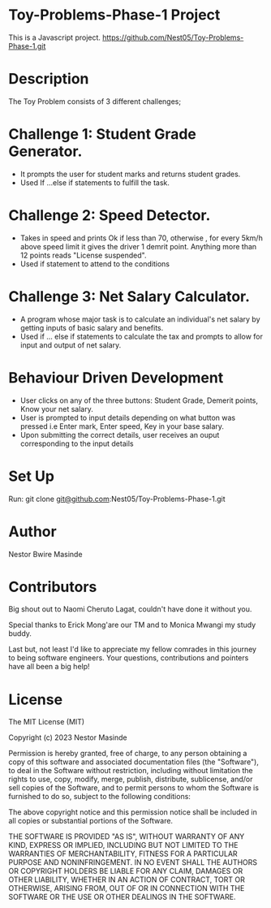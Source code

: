 # Toy-Problems-Phase-1 Project
This is a Javascript project.
https://github.com/Nest05/Toy-Problems-Phase-1.git


# Description
The Toy Problem consists of 3 different challenges;
# Challenge 1: Student Grade Generator.
- It prompts the user for student marks and returns student grades.
- Used If ...else if statements to fulfill the task.

# Challenge 2: Speed Detector.
- Takes in speed and prints Ok if less than 70, otherwise , for every 5km/h above speed limit it gives the driver 1 demrit point. Anything more than 12 points reads "License suspended".
- Used if statement to attend to the conditions

# Challenge 3: Net Salary Calculator.
- A program whose major task is to calculate an individual's net salary by getting inputs of basic salary and benefits.
- Used if ... else if statements to calculate the tax and prompts to allow for input and output of net salary.


# Behaviour Driven Development
- User clicks on any of the three buttons: Student Grade, Demerit points, Know your net salary.
- User is prompted to input details depending on what button was pressed i.e Enter mark, Enter speed, Key in your base salary.
- Upon submitting the correct details, user receives an ouput corresponding to the input details


# Set Up
Run:
git clone git@github.com:Nest05/Toy-Problems-Phase-1.git


# Author
Nestor Bwire Masinde

# Contributors
Big shout out to Naomi Cheruto Lagat, couldn't have done it without you.

Special thanks to Erick Mong'are our TM and to Monica Mwangi my study buddy.

Last but, not least I'd like to appreciate my fellow comrades in this journey to being software engineers. Your questions, contributions and pointers have all been a big help! 


# License
 The MIT License (MIT)

Copyright (c) 2023 Nestor Masinde

Permission is hereby granted, free of charge, to any person obtaining a copy of this software and associated documentation files (the "Software"), to deal in the Software without restriction, including without limitation the rights to use, copy, modify, merge, publish, distribute, sublicense, and/or sell copies of the Software, and to permit persons to whom the Software is furnished to do so, subject to the following conditions:

The above copyright notice and this permission notice shall be included in all copies or substantial portions of the Software.

THE SOFTWARE IS PROVIDED "AS IS", WITHOUT WARRANTY OF ANY KIND, EXPRESS OR IMPLIED, INCLUDING BUT NOT LIMITED TO THE WARRANTIES OF MERCHANTABILITY, FITNESS FOR A PARTICULAR PURPOSE AND NONINFRINGEMENT. IN NO EVENT SHALL THE AUTHORS OR COPYRIGHT HOLDERS BE LIABLE FOR ANY CLAIM, DAMAGES OR OTHER LIABILITY, WHETHER IN AN ACTION OF CONTRACT, TORT OR OTHERWISE, ARISING FROM, OUT OF OR IN CONNECTION WITH THE SOFTWARE OR THE USE OR OTHER DEALINGS IN THE SOFTWARE.


